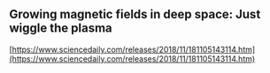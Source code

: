 ## Growing magnetic fields in deep space: Just wiggle the plasma
  
  [https://www.sciencedaily.com/releases/2018/11/181105143114.htm](https://www.sciencedaily.com/releases/2018/11/181105143114.htm)